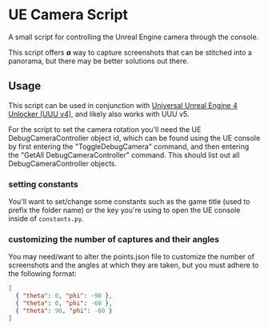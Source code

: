# UE Camera Script

A small script for controlling the Unreal Engine camera through the console.

This script offers **_a_** way to capture screenshots that can be stitched into a panorama, but there may be better solutions out there.

## Usage

This script can be used in conjunction with [Universal Unreal Engine 4 Unlocker (UUU v4)](https://opm.fransbouma.com/uuuv4.htm), and likely also works with UUU v5.

For the script to set the camera rotation you'll need the UE DebugCameraController object id, which can be found using the UE console by first entering the "ToggleDebugCamera" command, and then entering the "GetAll DebugCameraController" command.
This should list out all DebugCameraController objects.

### setting constants

You'll want to set/change some constants such as the game title (used to prefix the folder name) or the key you're using to open the UE console inside of `constants.py`.

### customizing the number of captures and their angles

You may need/want to alter the points.json file to customize the number of screenshots and the angles at which they are taken,
but you must adhere to the following format:

```json
[
  { "theta": 0, "phi": -90 },
  { "theta": 0, "phi": -60 },
  { "theta": 90, "phi": -60 }
]
```
